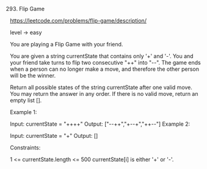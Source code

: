 293. Flip Game

https://leetcode.com/problems/flip-game/description/

level -> easy

You are playing a Flip Game with your friend.

You are given a string currentState that contains only '+' and '-'. You and your friend take turns to flip two consecutive "++" into "--". The game ends when a person can no longer make a move, and therefore the other person will be the winner.

Return all possible states of the string currentState after one valid move. You may return the answer in any order. If there is no valid move, return an empty list [].

 

Example 1:

Input: currentState = "++++"
Output: ["--++","+--+","++--"]
Example 2:

Input: currentState = "+"
Output: []
 

Constraints:

1 <= currentState.length <= 500
currentState[i] is either '+' or '-'.